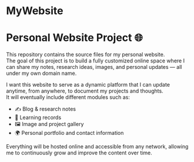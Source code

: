 # MyWebsite

# Personal Website Project 🌐

This repository contains the source files for my personal website.  
The goal of this project is to build a fully customized online space where I can share my notes, research ideas, images, and personal updates — all under my own domain name.

I want this website to serve as a dynamic platform that I can update anytime, from anywhere, to document my projects and thoughts.  
It will eventually include different modules such as:
- ✍️ Blog & research notes  
- 🧠 Learning records  
- 🖼️ Image and project gallery  
- 🌍 Personal portfolio and contact information  

Everything will be hosted online and accessible from any network, allowing me to continuously grow and improve the content over time.
